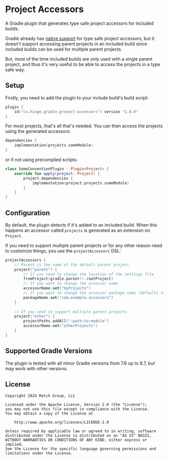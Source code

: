 # Project Accessors
A Gradle plugin that generates type safe project accessors for included builds.

Gradle already has [native support](https://docs.gradle.org/current/userguide/declaring_dependencies.html#sec:type-safe-project-accessors)
for type safe project accessors, but it doesn't support accessing parent projects in an included build since included
builds can be used for multiple parent projects.

But, most of the time included builds are only used with a single parent project, and thus it's very useful to be able
to access the projects in a type safe way.

## Setup
Firstly, you need to add the plugin to your include build's build script:
```kotlin
plugin {
    id("co.hinge.gradle.project-accessors") version "1.0.0"
}
```

For most projects, that's all that's needed. You can then access the projects using the generated accessors:
```kotlin
dependencies {
    implementation(projects.someModule)
}
```
or if not using precompiled scripts:
```kotlin
class SomeConventionPlugin : Plugin<Project> {
    override fun apply(project: Project) {
        project.dependencies {
            implementation(project.projects.someModule)
        }
    }
}
```

## Configuration
By default, the plugin detects if it's added to an included build. When this happens an accessor called `projects` is 
generated as an extension on `Project`.

If you need to support multiple parent projects or for any other reason need to customize things, you use the 
`projectAccessors` DSL:
```kotlin
projectAccessors {
    // Parent is the name of the default parent project
    project("parent") {
        // If you need to change the location of the settings file
        fromProject(gradle.parent!!.rootProject)
        // If you want to change the accessor name
        accessorName.set("myProjects") 
        // If you want to change the accessor package name (defaults to the root package)
        packageName.set("com.example.accessors") 
    }
    
    // If you need to support multiple parent projects
    project("other") {
        projectPaths.addAll(":path:to:module")
        accessorName.set("otherProjects")
    }
}
```

## Supported Gradle Versions
The plugin is tested with all minor Gradle versions from 7.6 up to 8.7, but may work with other versions.

## License
```plain
Copyright 2024 Match Group, LLC

Licensed under the Apache License, Version 2.0 (the "License");
you may not use this file except in compliance with the License.
You may obtain a copy of the License at

    http://www.apache.org/licenses/LICENSE-2.0

Unless required by applicable law or agreed to in writing, software
distributed under the License is distributed on an "AS IS" BASIS,
WITHOUT WARRANTIES OR CONDITIONS OF ANY KIND, either express or implied.
See the License for the specific language governing permissions and
limitations under the License.
```
